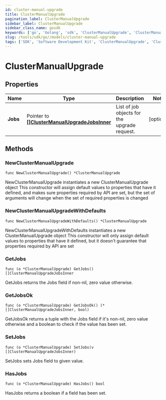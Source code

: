 ```yaml
---
id: cluster-manual-upgrade
title: ClusterManualUpgrade
pagination_label: ClusterManualUpgrade
sidebar_label: ClusterManualUpgrade
sidebar_class_name: gosdk
keywords: ['go', 'Golang', 'sdk', 'ClusterManualUpgrade', 'ClusterManualUpgrade'] 
slug: /tools/sdk/go//models/cluster-manual-upgrade
tags: ['SDK', 'Software Development Kit', 'ClusterManualUpgrade', 'ClusterManualUpgrade']
---
```


# ClusterManualUpgrade

## Properties

Name | Type | Description | Notes
------------ | ------------- | ------------- | -------------
**Jobs** | Pointer to [**[]ClusterManualUpgradeJobsInner**](cluster-manual-upgrade-jobs-inner) | List of job objects for the upgrade request. | [optional] 

## Methods

### NewClusterManualUpgrade

`func NewClusterManualUpgrade() *ClusterManualUpgrade`

NewClusterManualUpgrade instantiates a new ClusterManualUpgrade object
This constructor will assign default values to properties that have it defined,
and makes sure properties required by API are set, but the set of arguments
will change when the set of required properties is changed

### NewClusterManualUpgradeWithDefaults

`func NewClusterManualUpgradeWithDefaults() *ClusterManualUpgrade`

NewClusterManualUpgradeWithDefaults instantiates a new ClusterManualUpgrade object
This constructor will only assign default values to properties that have it defined,
but it doesn't guarantee that properties required by API are set

### GetJobs

`func (o *ClusterManualUpgrade) GetJobs() []ClusterManualUpgradeJobsInner`

GetJobs returns the Jobs field if non-nil, zero value otherwise.

### GetJobsOk

`func (o *ClusterManualUpgrade) GetJobsOk() (*[]ClusterManualUpgradeJobsInner, bool)`

GetJobsOk returns a tuple with the Jobs field if it's non-nil, zero value otherwise
and a boolean to check if the value has been set.

### SetJobs

`func (o *ClusterManualUpgrade) SetJobs(v []ClusterManualUpgradeJobsInner)`

SetJobs sets Jobs field to given value.

### HasJobs

`func (o *ClusterManualUpgrade) HasJobs() bool`

HasJobs returns a boolean if a field has been set.


